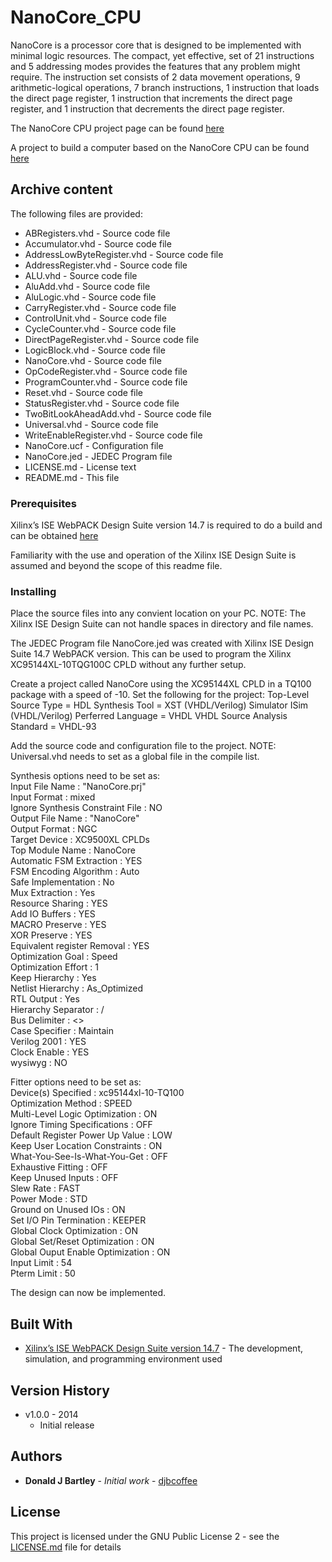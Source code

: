# NanoCore_CPU
NanoCore is a processor core that is designed to be implemented with minimal logic resources. The compact, yet effective, set of 21 instructions and 5 addressing modes provides the features that any problem might require. The instruction set consists of 2 data movement operations, 9 arithmetic-logical operations, 7 branch instructions, 1 instruction that loads the direct page register, 1 instruction that increments the direct page register, and 1 instruction that decrements the direct page register.

The NanoCore CPU project page can be found [here](https://sites.google.com/view/m-chips/nanocore)

A project to build a computer based on the NanoCore CPU can be found [here](https://sites.google.com/view/m-chips/cpld-5)

## Archive content

The following files are provided:
* ABRegisters.vhd - Source code file
* Accumulator.vhd - Source code file
* AddressLowByteRegister.vhd - Source code file
* AddressRegister.vhd - Source code file
* ALU.vhd - Source code file
* AluAdd.vhd - Source code file
* AluLogic.vhd - Source code file
* CarryRegister.vhd - Source code file
* ControlUnit.vhd - Source code file
* CycleCounter.vhd - Source code file
* DirectPageRegister.vhd - Source code file
* LogicBlock.vhd - Source code file
* NanoCore.vhd - Source code file
* OpCodeRegister.vhd - Source code file
* ProgramCounter.vhd - Source code file
* Reset.vhd - Source code file
* StatusRegister.vhd - Source code file
* TwoBitLookAheadAdd.vhd - Source code file
* Universal.vhd - Source code file
* WriteEnableRegister.vhd - Source code file
* NanoCore.ucf - Configuration file
* NanoCore.jed - JEDEC Program file
* LICENSE.md - License text
* README.md - This file

### Prerequisites

Xilinx’s ISE WebPACK Design Suite version 14.7 is required to do a build and can be obtained [here](https://www.xilinx.com/support/download/index.html/content/xilinx/en/downloadNav/vivado-design-tools/archive-ise.html)

Familiarity with the use and operation of the Xilinx ISE Design Suite is assumed and beyond the scope of this readme file.

### Installing

Place the source files into any convient location on your PC.  NOTE:  The Xilinx ISE Design Suite can not handle spaces in directory and file names.

The JEDEC Program file NanoCore.jed was created with Xilinx ISE Design Suite 14.7 WebPACK version.  This can be used to program the Xilinx XC95144XL-10TQG100C CPLD without any further setup.

Create a project called NanoCore using the XC95144XL CPLD in a TQ100 package with a speed of -10.
Set the following for the project:
Top-Level Source Type = HDL
Synthesis Tool = XST (VHDL/Verilog)
Simulator ISim (VHDL/Verilog)
Perferred Language = VHDL
VHDL Source Analysis Standard = VHDL-93

Add the source code and configuration file to the project.  NOTE:  Universal.vhd needs to set as a global file in the compile list.

Synthesis options need to be set as:  
Input File Name                    : "NanoCore.prj"  
Input Format                       : mixed  
Ignore Synthesis Constraint File   : NO  
Output File Name                   : "NanoCore"  
Output Format                      : NGC  
Target Device                      : XC9500XL CPLDs  
Top Module Name                    : NanoCore  
Automatic FSM Extraction           : YES  
FSM Encoding Algorithm             : Auto  
Safe Implementation                : No  
Mux Extraction                     : Yes  
Resource Sharing                   : YES  
Add IO Buffers                     : YES  
MACRO Preserve                     : YES  
XOR Preserve                       : YES  
Equivalent register Removal        : YES  
Optimization Goal                  : Speed  
Optimization Effort                : 1  
Keep Hierarchy                     : Yes  
Netlist Hierarchy                  : As_Optimized  
RTL Output                         : Yes  
Hierarchy Separator                : /  
Bus Delimiter                      : <>  
Case Specifier                     : Maintain  
Verilog 2001                       : YES  
Clock Enable                       : YES  
wysiwyg                            : NO  

Fitter options need to be set as:  
Device(s) Specified                         : xc95144xl-10-TQ100  
Optimization Method                         : SPEED  
Multi-Level Logic Optimization              : ON  
Ignore Timing Specifications                : OFF  
Default Register Power Up Value             : LOW  
Keep User Location Constraints              : ON  
What-You-See-Is-What-You-Get                : OFF  
Exhaustive Fitting                          : OFF  
Keep Unused Inputs                          : OFF  
Slew Rate                                   : FAST  
Power Mode                                  : STD  
Ground on Unused IOs                        : ON  
Set I/O Pin Termination                     : KEEPER  
Global Clock Optimization                   : ON  
Global Set/Reset Optimization               : ON  
Global Ouput Enable Optimization            : ON  
Input Limit                                 : 54  
Pterm Limit                                 : 50  

The design can now be implemented.

## Built With

* [Xilinx’s ISE WebPACK Design Suite version 14.7](https://www.xilinx.com/support/download/index.html/content/xilinx/en/downloadNav/vivado-design-tools/archive-ise.html) - The development, simulation, and programming environment used

## Version History

* v1.0.0 - 2014 
	- Initial release

## Authors

* **Donald J Bartley** - *Initial work* - [djbcoffee](https://github.com/djbcoffee)

## License

This project is licensed under the GNU Public License 2 - see the [LICENSE.md](LICENSE.md) file for details
